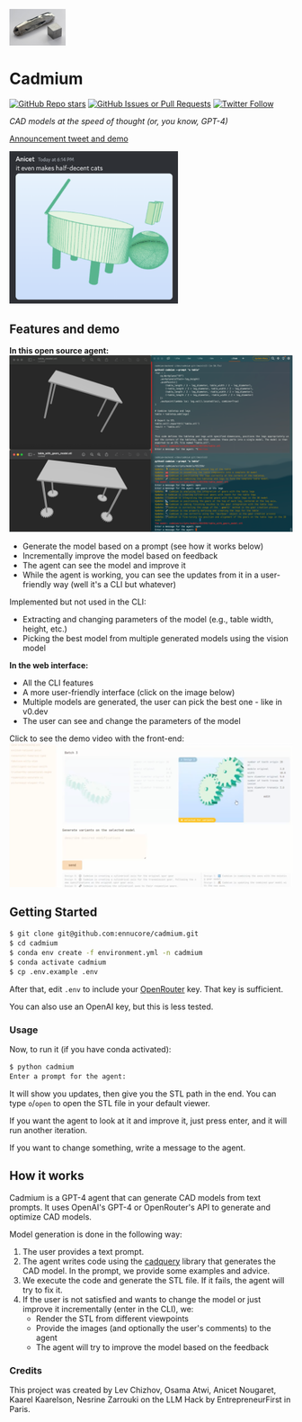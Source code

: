 <img src="images/cadmium.jpeg" width="100"></img>
# Cadmium

[![GitHub Repo stars](https://img.shields.io/github/stars/ennucore/cadmium?style=social)](https://github.com/ennucore/cadmium)
[![GitHub Issues or Pull Requests](https://img.shields.io/github/issues/ennucore/cadmium)](https://github.com/ennucore/cadmium/issues)
[![Twitter Follow](https://img.shields.io/twitter/follow/ennucore?style=social)](https://twitter.com/ennucore)

_CAD models at the speed of thought (or, you know, GPT-4)_

[Announcement tweet and demo](https://twitter.com/ennucore/status/1783946912351027579)

<a href="https://twitter.com/ennucore/status/1787128640305565713"><img src="images/cat.png" width="300"></img></a>

## Features and demo

**In this open source agent:**
[![](./images/cli_demo.png)](https://twitter.com/ennucore/status/1787128640305565713)
- Generate the model based on a prompt (see how it works below)
- Incrementally improve the model based on feedback
- The agent can see the model and improve it
- While the agent is working, you can see the updates from it in a user-friendly way (well it's a CLI but whatever)

Implemented but not used in the CLI:
- Extracting and changing parameters of the model (e.g., table width, height, etc.)
- Picking the best model from multiple generated models using the vision model

**In the web interface:**

- All the CLI features
- A more user-friendly interface (click on the image below)
- Multiple models are generated, the user can pick the best one - like in v0.dev
- The user can see and change the parameters of the model

Click to see the demo video with the front-end:
[![](./images/demo.png)](https://twitter.com/ennucore/status/1783946912351027579)


## Getting Started
```bash
$ git clone git@github.com:ennucore/cadmium.git
$ cd cadmium
$ conda env create -f environment.yml -n cadmium
$ conda activate cadmium
$ cp .env.example .env
```

After that, edit `.env` to include your [OpenRouter](https://openrouter.ai/) key. That key is sufficient.

You can also use an OpenAI key, but this is less tested.

### Usage
Now, to run it (if you have conda activated):
```bash
$ python cadmium
Enter a prompt for the agent: 
```

It will show you updates, then give you the STL path in the end. You can type `o`/`open` to open the STL file in your default viewer.

If you want the agent to look at it and improve it, just press enter, and it will run another iteration.

If you want to change something, write a message to the agent.

## How it works

Cadmium is a GPT-4 agent that can generate CAD models from text prompts. It uses OpenAI's GPT-4 or OpenRouter's API to generate and optimize CAD models.

Model generation is done in the following way:

1. The user provides a text prompt.
2. The agent writes code using the [cadquery](https://cadquery.readthedocs.io/) library that generates the CAD model. In the prompt, we provide some examples and advice.
3. We execute the code and generate the STL file. If it fails, the agent will try to fix it.
4. If the user is not satisfied and wants to change the model or just improve it incrementally (enter in the CLI), we:
   - Render the STL from different viewpoints
   - Provide the images (and optionally the user's comments) to the agent
   - The agent will try to improve the model based on the feedback

### Credits

This project was created by Lev Chizhov, Osama Atwi, Anicet Nougaret, Kaarel Kaarelson, Nesrine Zarrouki on the LLM Hack by EntrepreneurFirst in Paris.
